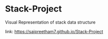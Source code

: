 # Stack-Project

Visual Representation of stack data structure 

link: https://saipreetham7.github.io/Stack-Project
